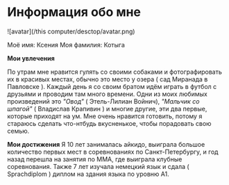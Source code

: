 # Информация обо мне

 ![avatar](/this computer/desctop/avatar.png)

 Моё имя: Ксения
 Моя фамилия: Котыга

 **Мои увлечения**

По утрам мне нравится гулять со своими собаками и фотографировать их в красивых местах, обычно это место у озера ( сад Миранада в Павловске ). Каждый день я со своим братом идём играть в футбол с друзьями и проводим там много времени. Одни из моих любимых произведений это *"Овод"* ( Этель-Лилиан Войнич), *"Мальчик со шпагой"* ( Владислав Крапивин ) и многие другие, эти два первые, которые приходят на ум. Мне очень нравится готовить, потому я стараюсь сделать что-нтбудь вкусненькое, чтобы порадовать свою семью.

**Мои достижения**
Я 10 лет занималась айкидо, выиграла большое количество первых мест в соревнованиях по Санкт-Петербургу, и год назад перешла на занятия по ММА, где выиграла клубные соревнования. Также 7 лет изучала немецкий язык и сдала ( Sprachdiplom ) диплом на здания языка по уровню A1.  




